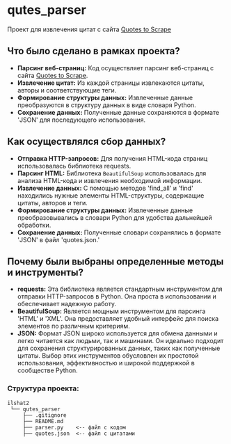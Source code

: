 # qutes_parser
Проект для извлечения цитат с сайта [Quotes to Scrape](https://quotes.toscrape.com/)

## Что было сделано в рамках проекта?

- **Парсинг веб-страниц:** Код осуществляет парсинг веб-страниц с сайта [Quotes to Scrape](https://quotes.toscrape.com/).
- **Извлечение цитат:** Из каждой страницы извлекаются цитаты, авторы и соответствующие теги.
- **Формирование структуры данных:** Извлеченные данные преобразуются в структуру данных в виде словаря Python.
- **Сохранение данных:** Полученные данные сохраняются в формате 'JSON' для последующего использования.

## Как осуществлялся сбор данных?

- **Отправка HTTP-запросов:** Для получения HTML-кода страниц использовалась библиотека requests.
- **Парсинг HTML:** Библиотека `BeautifulSoup` использовалась для анализа HTML-кода и извлечения необходимой информации.
- **Извлечение данных:** С помощью методов 'find_all' и 'find' находились нужные элементы HTML-структуры, содержащие цитаты, авторов и теги.
- **Формирование структуры данных:** Извлеченные данные преобразовывались в словари Python для удобства дальнейшей обработки.
- **Сохранение данных:** Полученные словари сохранялись в формате 'JSON' в файл 'quotes.json.'

## Почему были выбраны определенные методы и инструменты?

- **requests:** Эта библиотека является стандартным инструментом для отправки HTTP-запросов в Python. Она проста в использовании и обеспечивает надежную работу.
- **BeautifulSoup:** Является мощным инструментом для парсинга 'HTML' и 'XML'. Она предоставляет удобный интерфейс для поиска элементов по различным критериям.
- **JSON:** Формат JSON широко используется для обмена данными и легко читается как людьми, так и машинами. Он идеально подходит для сохранения структурированных данных, таких как полученные цитаты.
Выбор этих инструментов обусловлен их простотой использования, эффективностью и широкой поддержкой в сообществе Python.

### Структура проекта:
```
ilshat2
 └── qutes_parser
     ├── .gitignore
     ├── README.md
     ├── parser.py    <-- файл с кодом
     ├── quotes.json  <-- файл с цитатами
